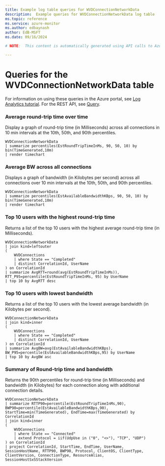 ```yaml
---
title: Example log table queries for WVDConnectionNetworkData
description:  Example queries for WVDConnectionNetworkData log table
ms.topic: reference
ms.service: azure-monitor
ms.author: edbaynash
author: EdB-MSFT
ms.date: 09/16/2024

# NOTE:  This content is automatically generated using API calls to Azure. Any edits made on these files will be overwritten in the next run of the script. 

---
```


# Queries for the WVDConnectionNetworkData table

For information on using these queries in the Azure portal, see [Log Analytics tutorial](/azure/azure-monitor/logs/log-analytics-tutorial). For the REST API, see [Query](/rest/api/loganalytics/query).


### Average round-trip time over time  


Display a graph of round-trip time (in Milliseconds) across all connections in 10 min intervals at the 10th, 50th, and 90th percentiles.  

```query
WVDConnectionNetworkData
| summarize percentiles(EstRoundTripTimeInMs, 90, 50, 10) by bin(TimeGenerated,10m)
| render timechart
```



### Average BW across all connections  


Displays a graph of bandwidth (in Kilobytes per second) across all connections over 10 min intervals at the 10th, 50th, and 90th percentiles.  

```query
WVDConnectionNetworkData
| summarize percentiles(EstAvailableBandwidthKBps, 90, 50, 10) by bin(TimeGenerated,10m)
| render timechart
```



### Top 10 users with the highest round-trip time  


Returns a list of the top 10 users with the highest average round-trip time (in Milliseconds).  

```query
WVDConnectionNetworkData
| join kind=leftouter 
(
    WVDConnections
    | where State == "Completed"
    | distinct CorrelationId, UserName
) on CorrelationId
| summarize AvgRTT=round(avg(EstRoundTripTimeInMs)), RTT_P95=percentile(EstRoundTripTimeInMs, 95) by UserName
| top 10 by AvgRTT desc
```



### Top 10 users with lowest bandwidth  


Returns a list of the top 10 users with the lowest average bandwidth (in Kilobytes per second).  

```query
WVDConnectionNetworkData
| join kind=inner 
(
    WVDConnections
    | where State == "Completed"
    | distinct CorrelationId, UserName
) on CorrelationId
| summarize AvgBW=avg(EstAvailableBandwidthKBps), BW_P95=percentile(EstAvailableBandwidthKBps,95) by UserName
| top 10 by AvgBW asc
```



### Summary of Round-trip time and bandwidth  


Returns the 90th percentiles for round-trip time (in Milliseconds) and bandwidth (in Kilobytes) for each connection along with additional connection details.  

```query
WVDConnectionNetworkData
| summarize RTTP90=percentile(EstRoundTripTimeInMs,90), BWP90=percentile(EstAvailableBandwidthKBps,90), StartTime=min(TimeGenerated), EndTime=max(TimeGenerated) by CorrelationId
| join kind=inner
(
    WVDConnections
    | where State == "Connected"
    | extend Protocol = iif(UdpUse in ("0", "<>"), "TCP", "UDP")
) on CorrelationId
| project CorrelationId, StartTime, EndTime, UserName, SessionHostName, RTTP90, BWP90, Protocol, ClientOS, ClientType, ClientVersion, ConnectionType, ResourceAlias, SessionHostSxSStackVersion
```

